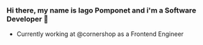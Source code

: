 ### Hi there, my name is Iago Pomponet and i'm a Software Developer 👋

* Currently working at @cornershop as a Frontend Engineer



